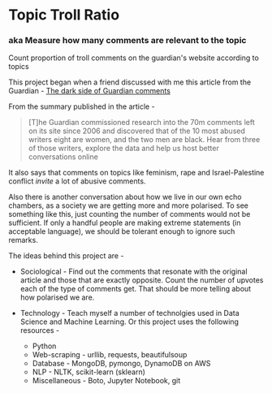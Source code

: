 # Topic Troll Ratio
### aka Measure how many comments are relevant to the topic

Count proportion of troll comments on the guardian's website according to topics

This project began when a friend discussed with me this article from the Guardian -
 <a href= "https://www.theguardian.com/technology/2016/apr/12/the-dark-side-of-guardian-comments">
 The dark side of Guardian comments </a>

From the summary published in the article -
<blockquote>
[T]he Guardian commissioned research into the 70m comments left on its site
since 2006 and discovered that of the 10 most abused writers eight are women,
and the two men are black. Hear from three of those writers, explore the data
and help us host better conversations online
</blockquote>

It also says that comments on topics like feminism, rape and
Israel-Palestine conflict _invite_ a lot of abusive comments.

Also there is another conversation about how we live in our own echo chambers,
as a society we are getting more and more polarised. To see something like this,
just counting the number of comments would not be sufficient. If only a handful
people are making extreme statements (in acceptable language), we should be
tolerant enough to ignore such remarks.

The ideas behind this project are -
* Sociological - Find out the comments that resonate with the original article
and those that are exactly opposite. Count the number of upvotes each of the
type of comments get. That should be more telling about how polarised we are.

* Technology - Teach myself a number of technolgies used in Data Science and
Machine Learning. Or this project uses the following resources -

  * Python
  * Web-scraping - urllib, requests, beautifulsoup
  * Database - MongoDB, pymongo, DynamoDB on AWS
  * NLP - NLTK, scikit-learn (sklearn)
  * Miscellaneous - Boto, Jupyter Notebook, git
